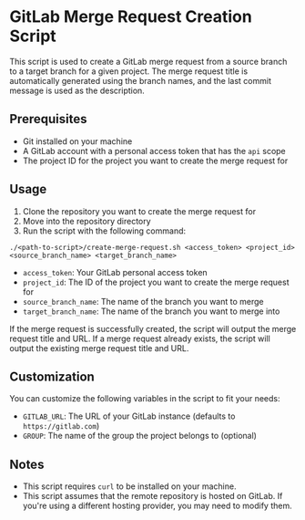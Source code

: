# GitLab Merge Request Creation Script

This script is used to create a GitLab merge request from a source branch to a target branch for a given project. The merge request title is automatically generated using the branch names, and the last commit message is used as the description.

## Prerequisites

- Git installed on your machine
- A GitLab account with a personal access token that has the `api` scope
- The project ID for the project you want to create the merge request for

## Usage

1. Clone the repository you want to create the merge request for
2. Move into the repository directory
3. Run the script with the following command:

```
./<path-to-script>/create-merge-request.sh <access_token> <project_id> <source_branch_name> <target_branch_name>
```

- `access_token`: Your GitLab personal access token
- `project_id`: The ID of the project you want to create the merge request for
- `source_branch_name`: The name of the branch you want to merge
- `target_branch_name`: The name of the branch you want to merge into

If the merge request is successfully created, the script will output the merge request title and URL. If a merge request already exists, the script will output the existing merge request title and URL.

## Customization

You can customize the following variables in the script to fit your needs:

- `GITLAB_URL`: The URL of your GitLab instance (defaults to `https://gitlab.com`)
- `GROUP`: The name of the group the project belongs to (optional)

## Notes

- This script requires `curl` to be installed on your machine.
- This script assumes that the remote repository is hosted on GitLab. If you're using a different hosting provider, you may need to modify them.
